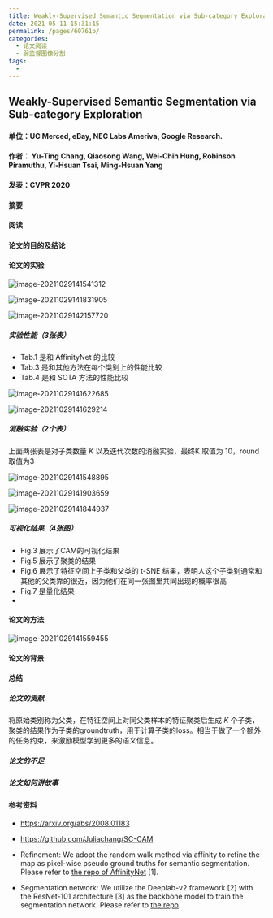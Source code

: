 ```yaml
---
title: Weakly-Supervised Semantic Segmentation via Sub-category Exploration
date: 2021-05-11 15:31:15
permalink: /pages/60761b/
categories:
  - 论文阅读
  - 弱监督图像分割
tags:
  - 
---
```

## Weakly-Supervised Semantic Segmentation via Sub-category Exploration

#### 单位：UC Merced, eBay, NEC Labs Ameriva, Google Research.

#### 作者： Yu-Ting Chang, Qiaosong Wang, Wei-Chih Hung, Robinson Piramuthu, Yi-Hsuan Tsai, Ming-Hsuan Yang

#### 发表：CVPR 2020

#### 摘要



#### 阅读



#### 论文的目的及结论



#### 论文的实验

![image-20211029141541312](https://muyun-blog-pic.oss-cn-shanghai.aliyuncs.com/picgo/image-20211029141541312.png)

![image-20211029141831905](https://muyun-blog-pic.oss-cn-shanghai.aliyuncs.com/picgo/image-20211029141831905.png)

![image-20211029142157720](https://muyun-blog-pic.oss-cn-shanghai.aliyuncs.com/picgo/image-20211029142157720.png)

##### 实验性能（3张表）

- Tab.1 是和 AffinityNet 的比较
- Tab.3 是和其他方法在每个类别上的性能比较
- Tab.4 是和 SOTA 方法的性能比较

![image-20211029141622685](https://muyun-blog-pic.oss-cn-shanghai.aliyuncs.com/picgo/image-20211029141622685.png)

![image-20211029141629214](https://muyun-blog-pic.oss-cn-shanghai.aliyuncs.com/picgo/image-20211029141629214.png)

##### 消融实验（2个表）

上面两张表是对子类数量 $K$ 以及迭代次数的消融实验，最终K 取值为 10，round取值为3

![image-20211029141548895](https://muyun-blog-pic.oss-cn-shanghai.aliyuncs.com/picgo/image-20211029141548895.png)

![image-20211029141903659](https://muyun-blog-pic.oss-cn-shanghai.aliyuncs.com/picgo/image-20211029141903659.png)

![image-20211029141844937](https://muyun-blog-pic.oss-cn-shanghai.aliyuncs.com/picgo/image-20211029141844937.png)

##### 可视化结果（4张图）

- Fig.3 展示了CAM的可视化结果
- Fig.5 展示了聚类的结果
- Fig.6 展示了特征空间上子类和父类的 t-SNE 结果，表明人这个子类别通常和其他的父类靠的很近，因为他们在同一张图里共同出现的概率很高
- Fig.7 是量化结果
- 

#### 论文的方法

![image-20211029141559455](https://muyun-blog-pic.oss-cn-shanghai.aliyuncs.com/picgo/image-20211029141559455.png)



#### 论文的背景



#### 总结

##### 论文的贡献

将原始类别称为父类，在特征空间上对同父类样本的特征聚类后生成 $K$ 个子类，聚类的结果作为子类的groundtruth，用于计算子类的loss。相当于做了一个额外的任务约束，来激励模型学到更多的语义信息。

##### 论文的不足

##### 论文如何讲故事

#### 参考资料

- https://arxiv.org/abs/2008.01183

- https://github.com/Juliachang/SC-CAM

- Refinement: We adopt the random walk method via affinity to refine the map as pixel-wise pseudo ground truths for semantic segmentation. Please refer to [the repo of AffinityNet](https://github.com/jiwoon-ahn/psa) [1].
- Segmentation network: We utilize the Deeplab-v2 framework [2] with the ResNet-101 architecture [3] as the backbone model to train the segmentation network. Please refer to [the repo](https://github.com/kazuto1011/deeplab-pytorch).